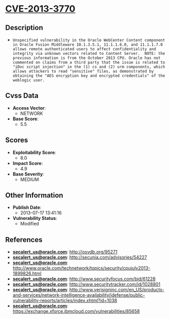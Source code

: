 
# [CVE-2013-3770](https://cve.mitre.org/cgi-bin/cvename.cgi?name=CVE-2013-3770)

## Description

- `Unspecified vulnerability in the Oracle WebCenter Content component in Oracle Fusion Middleware 10.1.3.5.1, 11.1.1.6.0, and 11.1.1.7.0 allows remote authenticated users to affect confidentiality and integrity via unknown vectors related to Content Server.  NOTE: the previous information is from the October 2013 CPU. Oracle has not commented on claims from a third party that the issue is related to "iDoc script injection" in the (1) cs and (2) urm components, which allows attackers to read "sensitive" files, as demonstrated by obtaining the "AES encryption key and encrypted credentials" of the weblogic user.`

## Cvss Data

- **Access Vector**:
  - NETWORK
- **Base Score**:
  - 5.5

## Scores

- **Exploitability Score**:
  - 8.0
- **Impact Score**:
  - 4.9
- **Base Severity**:
  - MEDIUM

## Other Information

- **Publish Date**:
  - 2013-07-17 13:41:16
- **Vulnerability Status**:
  - Modified

## References

- **secalert_us@oracle.com**: http://osvdb.org/95271
- **secalert_us@oracle.com**: http://secunia.com/advisories/54227
- **secalert_us@oracle.com**: http://www.oracle.com/technetwork/topics/security/cpujuly2013-1899826.html
- **secalert_us@oracle.com**: http://www.securityfocus.com/bid/61228
- **secalert_us@oracle.com**: http://www.securitytracker.com/id/1028801
- **secalert_us@oracle.com**: http://www.verisigninc.com/en_US/products-and-services/network-intelligence-availability/idefense/public-vulnerability-reports/articles/index.xhtml?id=1038
- **secalert_us@oracle.com**: https://exchange.xforce.ibmcloud.com/vulnerabilities/85658

